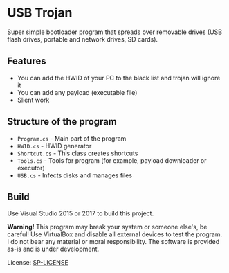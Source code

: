# USB Trojan
Super simple bootloader program that spreads over removable drives (USB flash drives, portable and network drives, SD cards).
## Features
 - You can add the HWID of your PC to the black list and trojan will ignore it
 - You can add any payload (executable file)
 - Slient work
## Structure of the program
 - `Program.cs` - Main part of the program
 - `HWID.cs` - HWID generator
 - `Shortcut.cs` - This class creates shortcuts
 - `Tools.cs` - Tools for program (for example, payload downloader or executor)
 - `USB.cs` - Infects disks and manages files
## Build
Use Visual Studio 2015 or 2017 to build this project.

**Warning!**
This program may break your system or someone else's, be careful! Use VirtualBox and disable all external devices to test the program. I do not bear any material or moral responsibility. The software is provided as-is and is under development.

License: [SP-LICENSE](https://github.com/anttexg/SP-LICENSE/LICENSE.md)
